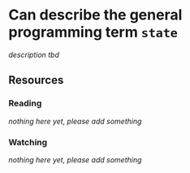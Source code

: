 # Can describe the general programming term `state`

_description tbd_

## Resources

### Reading

_nothing here yet, please add something_

### Watching

_nothing here yet, please add something_
